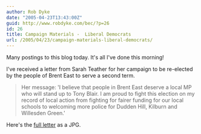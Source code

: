 ```yaml
---
author: Rob Dyke
date: "2005-04-23T13:43:00Z"
guid: http://www.robdyke.com/bec/?p=26
id: 26
title: Campaign Materials -  Liberal Democrats
url: /2005/04/23/campaign-materials-liberal-democrats/
---
```

Many postings to this blog today. It's all I've done this morning!

I've received a letter from Sarah Teather for her campaign to be re-elected by the people of Brent East to serve a second term.

> Her message: 'I believe that people in Brent East deserve a local MP who will stand up to Tony Blair. I am proud to fight this election on my record of local action from fighting for fairer funding for our local schools to welcoming more police for Dudden Hill, Kilburn and Willesden Green.'

Here's the [full letter](http://www.comwifinet.com/becampaign/st_letter.jpg) as a JPG.